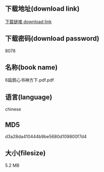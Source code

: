 ## 下载地址(download link)
[下载链接 download link](https://voluble-croquembouche-d321dc.netlify.app/?s=6%E6%89%81%E9%B9%8A%E5%BF%83%E4%B9%A6%E7%A5%9E%E6%96%B9%E4%B8%8B.pdf)

## 下载密码(download password)
8078

## 名称(book name)
6扁鹊心书神方下.pdf.pdf

## 语言(language)
chinese

## MD5
d3a28da410444b9be5680d109800f7d4

## 大小(filesize)
5.2 MB
